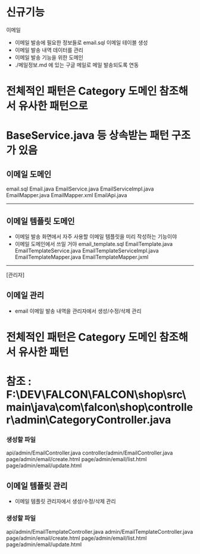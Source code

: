 # 신규기능

이메일
- 이메일 발송에 필요한 정보들로 email.sql 이메일 테이블 생성
- 이메일 발송 내역 데이터를 관리
- 이메일 발송 기능을 위한 도메인
- ./메일정보.md 에 있는 구글 메일로 메일 발송되도록 연동

# 전체적인 패턴은 Category 도메인 참조해서 유사한 패턴으로
# BaseService.java 등 상속받는 패턴 구조가 있음


## 이메일 도메인
email.sql
Email.java
EmailService.java
EmailServiceImpl.java
EmailMapper.java
EmailMapper.xml
EmailApi.java


---

## 이메일 템플릿 도메인
- 이메일 발송 화면에서 자주 사용할 이메일 템플릿을 미리 작성하는 기능이야
- 이메일 도메인에서 쓰일 거야
email_template.sql
EmailTemplate.java
EmailTemplateService.java
EmailTemplateServiceImpl.java
EmailTemplateMapper.java
EmailTemplateMapper.jxml

---
[관리자]

## 이메일 관리
- email 이메일 발송 내역을 관리자에서 생성/수정/삭제 관리
# 전체적인 패턴은 Category 도메인 참조해서 유사한 패턴
# 참조 : F:\DEV\FALCON\FALCON\shop\src\main\java\com\falcon\shop\controller\admin\CategoryController.java

### 생성할 파일
api/admin/EmailController.java
controller/admin/EmailController.java
page/admin/email/create.html
page/admin/email/list.html
page/admin/email/update.html

## 이메일 템플릿 관리
- 이메일 템플릿 관리자에서 생성/수정/삭제 관리

### 생성할 파일
api/admin/EmailTemplateController.java
admin/EmailTemplateController.java
page/admin/email/create.html
page/admin/email/list.html
page/admin/email/update.html




